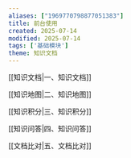 ```yaml
---
aliases: ["1969770798877051383"]
title: 前台使用
created: 2025-07-14
modified: 2025-07-14
tags: ['基础模块']
theme: 知识文档
---
```


[[知识文档|一、知识文档]]

[[知识地图|二、知识地图]]

[[知识积分|三、知识积分]]

[[知识问答|四、知识问答]]

[[文档比对|五、文档比对]]